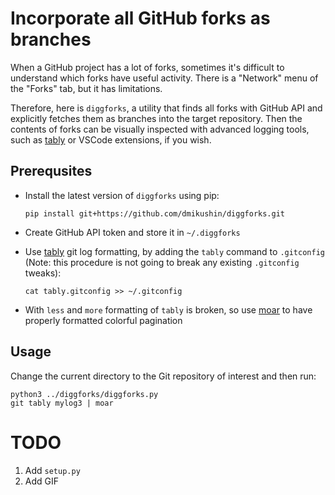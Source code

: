 # Incorporate all GitHub forks as branches

When a GitHub project has a lot of forks, sometimes it's difficult to understand which forks have useful activity. There is a "Network" menu of the "Forks" tab, but it has limitations.

Therefore, here is `diggforks`, a utility that finds all forks with GitHub API and explicitly fetches them as branches into the target repository. Then the contents of forks can be visually inspected with advanced logging tools, such as [tably](https://stackoverflow.com/a/61487052/4063520) or VSCode extensions, if you wish.


## Prerequsites

* Install the latest version of `diggforks` using pip:

    ```
    pip install git+https://github.com/dmikushin/diggforks.git
    ```

* Create GitHub API token and store it in `~/.diggforks`
* Use [tably](https://stackoverflow.com/a/61487052/4063520) git log formatting, by adding the `tably` command to `.gitconfig` (Note: this procedure is not going to break any existing `.gitconfig` tweaks):

    ```
    cat tably.gitconfig >> ~/.gitconfig
    ```

* With `less` and `more` formatting of `tably` is broken, so use [moar](https://github.com/walles/moar) to have properly formatted colorful pagination


## Usage

Change the current directory to the Git repository of interest and then run:

```
python3 ../diggforks/diggforks.py
git tably mylog3 | moar
```


# TODO

1. Add `setup.py`
2. Add GIF

